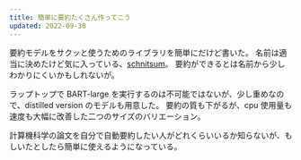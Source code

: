 ```yaml
---
title: 簡単に要約たくさん作ってこう
updated: 2022-09-30
---
```


要約モデルをサクッと使うためのライブラリを簡単にだけど書いた。
名前は適当に決めたけど気に入っている、[schnitsum](https://github.com/sobamchan/schnitsum/)。
要約ができるとは名前から少しわかりにくいかもしれないが。

ラップトップで BART-large を実行するのは不可能ではないが、少し重めなので、distilled version のモデルも用意した。
要約の質も下がるが、cpu 使用量も速度も大幅に改善した二つのサイズのバリエーション。

計算機科学の論文を自分で自動要約したい人がどれくらいいるか知らないが、もしいたとしたら簡単に使えるようになっている。
